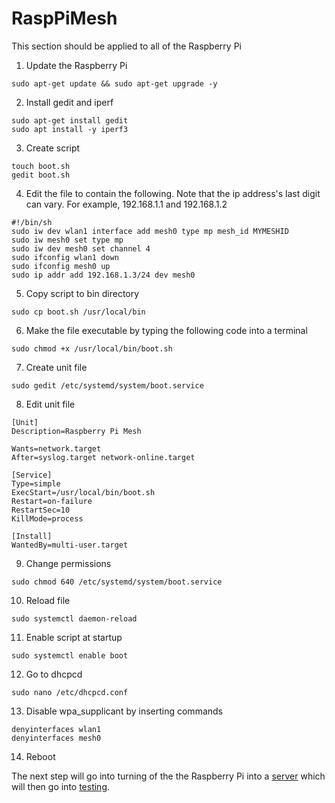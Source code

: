 # RaspPiMesh

This section should be applied to all of the Raspberry Pi

1. Update the Raspberry Pi

```
sudo apt-get update && sudo apt-get upgrade -y
```

2. Install gedit and iperf

```
sudo apt-get install gedit
sudo apt install -y iperf3
```

3. Create script

```
touch boot.sh
gedit boot.sh
```

4. Edit the file to contain the following. Note that the ip address's last digit can vary. For example, 192.168.1.1 and 192.168.1.2

```
#!/bin/sh
sudo iw dev wlan1 interface add mesh0 type mp mesh_id MYMESHID
sudo iw mesh0 set type mp
sudo iw dev mesh0 set channel 4
sudo ifconfig wlan1 down
sudo ifconfig mesh0 up
sudo ip addr add 192.168.1.3/24 dev mesh0 
```

5. Copy script to bin directory

```
sudo cp boot.sh /usr/local/bin
```

6. Make the file executable by typing the following code into a terminal

```
sudo chmod +x /usr/local/bin/boot.sh
```

7. Create unit file 

```
sudo gedit /etc/systemd/system/boot.service
```

8. Edit unit file

```
[Unit]
Description=Raspberry Pi Mesh

Wants=network.target
After=syslog.target network-online.target

[Service]
Type=simple
ExecStart=/usr/local/bin/boot.sh
Restart=on-failure
RestartSec=10
KillMode=process

[Install]
WantedBy=multi-user.target
```

9. Change permissions

```
sudo chmod 640 /etc/systemd/system/boot.service
```

10. Reload file

```
sudo systemctl daemon-reload
```

11. Enable script at startup

```
sudo systemctl enable boot
```

12. Go to dhcpcd

```
sudo nano /etc/dhcpcd.conf
```

13. Disable wpa_supplicant by inserting commands

```
denyinterfaces wlan1
denyinterfaces mesh0
```

14. Reboot

The next step will go into turning of the the Raspberry Pi into a [server](raspberrypi_server.md) which will then go into [testing](testing.md).
